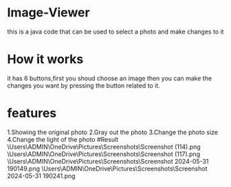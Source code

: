 # Image-Viewer
this is a java code that can be used to select a photo and make changes to it
# How it works
it has 6 buttons,first you shoud choose an image then you can make the changes you want by pressing the button related to it.
# features
1.Showing the original photo
2.Gray out the photo
3.Change the photo size
4.Change the light of the photo
#Result
\Users\ADMIN\OneDrive\Pictures\Screenshots\Screenshot (114).png
\Users\ADMIN\OneDrive\Pictures\Screenshots\Screenshot (117).png
\Users\ADMIN\OneDrive\Pictures\Screenshots\Screenshot 2024-05-31 190149.png
\Users\ADMIN\OneDrive\Pictures\Screenshots\Screenshot 2024-05-31 190241.png
